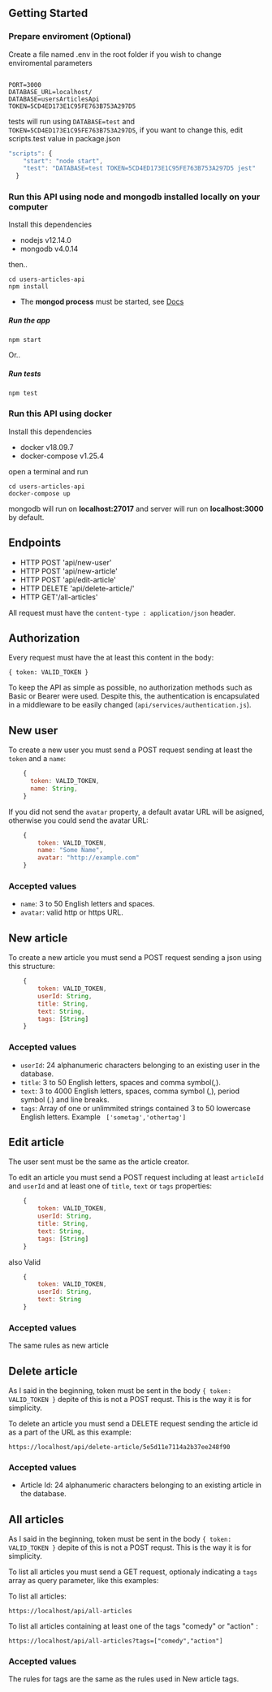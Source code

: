 ## Getting Started

### Prepare enviroment (Optional)

Create a file named .env in the root folder if you wish to change enviromental parameters

```

PORT=3000
DATABASE_URL=localhost/
DATABASE=usersArticlesApi
TOKEN=5CD4ED173E1C95FE763B753A297D5

```

tests will run using `DATABASE=test` and `TOKEN=5CD4ED173E1C95FE763B753A297D5`, if you want to change this, edit scripts.test value in package.json

```javascript
"scripts": {
    "start": "node start",
    "test": "DATABASE=test TOKEN=5CD4ED173E1C95FE763B753A297D5 jest"
  }
```

### Run this API using node and mongodb installed locally on your computer

Install this dependencies

- nodejs v12.14.0
- mongodb v4.0.14

then..

```
cd users-articles-api
npm install

```

- The **mongod process** must be started, see [Docs](https://docs.mongodb.com/manual/tutorial/manage-mongodb-processes/)

##### Run the app

```
npm start

```

Or..

##### Run tests

```
npm test

```

### Run this API using docker

Install this dependencies

- docker v18.09.7
- docker-compose v1.25.4

open a terminal and run

```
cd users-articles-api
docker-compose up

```

mongodb will run on **localhost:27017** and server will run on **localhost:3000** by default.

## Endpoints

- HTTP POST 'api/new-user'
- HTTP POST 'api/new-article'
- HTTP POST 'api/edit-article'
- HTTP DELETE 'api/delete-article/'
- HTTP GET'/all-articles'

All request must have the `content-type : application/json` header.

## Authorization

Every request must have the at least this content in the body:

```
{ token: VALID_TOKEN }
```

To keep the API as simple as possible, no authorization methods such as Basic or Bearer were used. Despite this, the authentication is encapsulated in a middleware to be easily changed (`api/services/authentication.js`).

## New user

To create a new user you must send a POST request sending at least the `token` and a `name`:

```javascript
    {
      token: VALID_TOKEN,
      name: String,
    }
```

If you did not send the `avatar` property, a default avatar URL will be asigned, otherwise you could send the avatar URL:

```javascript
    {
        token: VALID_TOKEN,
        name: "Some Name",
        avatar: "http://example.com"
    }
```

### Accepted values

- `name`: 3 to 50 English letters and spaces.
- `avatar`: valid http or https URL.

## New article

To create a new article you must send a POST request sending a json using this structure:

```javascript
    {
        token: VALID_TOKEN,
        userId: String,
        title: String,
        text: String,
        tags: [String]
    }
```
### Accepted values

- `userId`: 24 alphanumeric characters belonging to an existing user in the database.
- `title`: 3 to 50 English letters, spaces and comma symbol(,).
- `text`: 3 to 4000 English letters, spaces, comma symbol (,), period symbol (.) and line breaks.
- `tags`: Array of one or unlimmited strings contained 3 to 50 lowercase English letters. Example ` ['sometag','othertag']`

## Edit article

The user sent must be the same as the article creator. 

To edit an article you must send a POST request including at least `articleId` and `userId` and at least one of `title`, `text` or `tags` properties:

```javascript
    {
        token: VALID_TOKEN,
        userId: String,
        title: String,
        text: String,
        tags: [String]
    }
```

also Valid

```javascript
    {
        token: VALID_TOKEN,
        userId: String,
        text: String
    }
```

### Accepted values

The same rules as new article


## Delete article

As I said in the beginning, token must be sent in the body `{ token: VALID_TOKEN }` depite of this is not a POST requst. This is the way it is for simplicity.

To delete an article you must send a DELETE request sending the article id as a part of the URL as this example:

```
https://localhost/api/delete-article/5e5d11e7114a2b37ee248f90

```

### Accepted values

- Article Id: 24 alphanumeric characters belonging to an existing article in the database.


## All articles

As I said in the beginning, token must be sent in the body `{ token: VALID_TOKEN }` depite of this is not a POST requst. This is the way it is for simplicity.

To list all articles you must send a GET request, optionaly indicating a `tags` array as query parameter, like this examples:

To list all articles:
```
https://localhost/api/all-articles

```

To list all articles containing at least one of the tags "comedy" or "action" :
```
https://localhost/api/all-articles?tags=["comedy","action"]

```


### Accepted values

The rules for tags are the same as the rules used in New article tags.